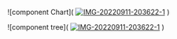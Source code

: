 ![component Chart](
    <a href="https://ibb.co/YDDQhvc"><img src="https://i.ibb.co/LQQR14x/IMG-20220911-203622-1.jpg" alt="IMG-20220911-203622-1" border="0"></a>
)


![component tree](
    <a href="https://ibb.co/YDDQhvc"><img src="https://i.ibb.co/LQQR14x/IMG-20220911-203622-1.jpg" alt="IMG-20220911-203622-1" border="0"></a>
)

